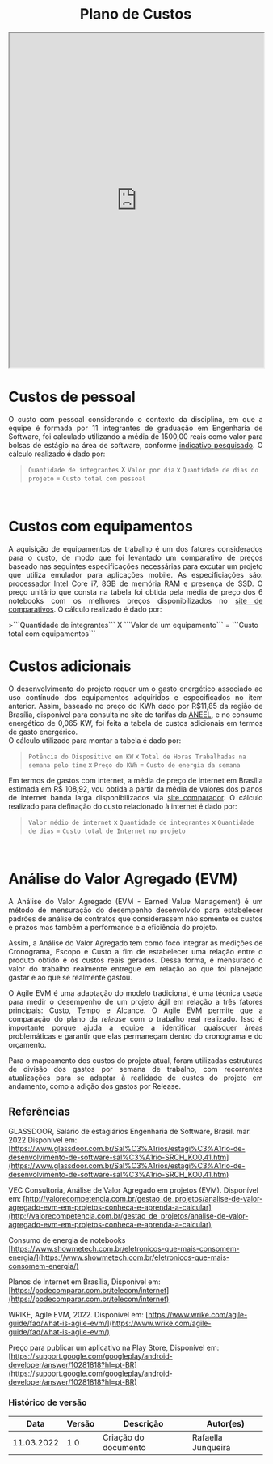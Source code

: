 # <center> Plano de Custos

<div align="center">
    <iframe src="https://docs.google.com/spreadsheets/d/e/2PACX-1vRja77DvL978AQy33t9ew8fUiFNaPJSJ8W7uSPnAYWZKcEiPKDzO9gN5XV2-Npy10E6TjE_wics1pR2/pubhtml?widget=true&amp;headers=false" width="100%" height="660px"></iframe>

</div>

# Custos de pessoal
<p align="justify">
O custo com pessoal considerando o contexto da disciplina, em que a equipe é formada por 11 integrantes de graduação em Engenharia de Software, foi calculado utilizando a média de 1500,00 reais como valor para bolsas de estágio na área de software, conforme <a href="https://www.glassdoor.com.br/Sal%C3%A1rios/estagi%C3%A1rio-de-desenvolvimento-de-software-sal%C3%A1rio-SRCH_KO0,41.htm">indicativo pesquisado</a>. O cálculo realizado é dado por:
</p>

>```Quantidade de integrantes``` X ```Valor por dia``` x ```Quantidade de dias do projeto``` = ```Custo total com pessoal```

<br>

# Custos com equipamentos
<p align="justify">
A aquisição de equipamentos de trabalho é um dos fatores considerados para o custo, de modo que foi levantado um comparativo de preços baseado nas seguintes especificações necessárias para excutar um projeto que utiliza emulador para aplicações mobile. As especificiações são: processador Intel Core i7, 8GB de memória RAM e presença de SSD. O preço unitário que consta na tabela foi obtida pela média de preço dos 6 notebooks com os melhores preços disponibilizados no <a href="https://www.zoom.com.br/notebook/processador-intel-core-i7/memoria-8-gb/com-ssd?gclid=CjwKCAiAprGRBhBgEiwANJEY7MAyC31o06LebTeoZr92ZIhMxZZjt9IvXxfKhQJDJGORoRvrxRn6iRoCiCkQAvD_BwE&og%5B0%5D=18000&og%5B1%5D=18000&pageTitle=Notebook+Intel+Core+i7+8+GB&q=&sortBy=price_asc">site de comparativos</a>. O cálculo realizado é dado por:
</p>
>```Quantidade de integrantes``` X ```Valor de um equipamento``` = ```Custo total com equipamentos```

<br>

# Custos adicionais
<p align="justify">
O desenvolvimento do projeto requer um o gasto energético associado ao uso contínudo dos equipamentos adquiridos e especificados no item anterior. Assim, baseado no preço do KWh dado por R$11,85 da região de Brasília, disponível para consulta no site de tarifas da <a href="https://agenciabrasil.ebc.com.br/economia/noticia/2021-08/aneel-cria-nova-bandeira-tarifaria-e-conta-de-luz-fica-mais-cara#:~:text=Custo%20de%20100%20kilowatt%2Dhora,R%24%2014%2C20%20at%C3%A9%20abril">ANEEL</a>, e no consumo energético de 0,065 KW, foi feita a tabela de custos adicionais em termos de gasto energérico.<br>
O cálculo utilizado para montar a tabela é dado por:
</p>

>```Potência do Dispositivo em KW``` x ```Total de Horas Trabalhadas na semana pelo time``` x ```Preço do KWh``` = ```Custo de energia da semana```

<p align="justify">
Em termos de gastos com internet, a média de preço de internet em Brasília estimada em R$ 108,92, vou obtida a partir da média de valores dos planos de internet banda larga disponibilizados via <a href="https://podecomparar.com.br/telecom/internet">site comparador</a>. O cálculo realizado para definação do custo relacionado à internet é dado por:
</p>

>```Valor médio de internet``` x ```Quantidade de integrantes``` x ```Quantidade de dias``` = ```Custo total de Internet no projeto```

<br>

# Análise do Valor Agregado (EVM)
<p align="justify">
A Análise do Valor Agregado (EVM - Earned Value Management) é um método de mensuração do desempenho desenvolvido para estabelecer padrões de análise de contratos que considerassem não somente os custos e prazos mas também a performance e a eficiência do projeto.
</p>
<p align="justify">
Assim, a Análise do Valor Agregado tem como foco integrar as medições de Cronograma, Escopo e Custo a fim de estabelecer uma relação entre o produto obtido e os custos reais gerados. Dessa forma, é mensurado o valor do trabalho realmente entregue em relação ao que foi planejado gastar e ao que se realmente gastou.
</p>
<p align="justify">
O Agile EVM é uma adaptação do modelo tradicional, é uma técnica usada para medir o desempenho de um projeto ágil em relação a três fatores principais: Custo, Tempo e Alcance. O Agile EVM permite que a comparação do plano da <i>release</i> com o trabalho real realizado. Isso é importante porque ajuda a equipe a identificar quaisquer áreas problemáticas e garantir que elas permaneçam dentro do cronograma e do orçamento.
</p>
<p align="justify">
Para o mapeamento dos custos do projeto atual, foram utilizadas estruturas de divisão dos gastos por semana de trabalho, com recorrentes atualizações para se adaptar à realidade de custos do projeto em andamento, como a adição dos gastos por Release.
</p>

## Referências

GLASSDOOR, Salário de estagiários Engenharia de Software, Brasil. mar. 2022 Disponível em: [https://www.glassdoor.com.br/Sal%C3%A1rios/estagi%C3%A1rio-de-desenvolvimento-de-software-sal%C3%A1rio-SRCH_KO0,41.htm](https://www.glassdoor.com.br/Sal%C3%A1rios/estagi%C3%A1rio-de-desenvolvimento-de-software-sal%C3%A1rio-SRCH_KO0,41.htm)

VEC Consultoria, Análise de Valor Agregado em projetos (EVM). Disponível em: [http://valorecompetencia.com.br/gestao_de_projetos/analise-de-valor-agregado-evm-em-projetos-conheca-e-aprenda-a-calcular](http://valorecompetencia.com.br/gestao_de_projetos/analise-de-valor-agregado-evm-em-projetos-conheca-e-aprenda-a-calcular)

Consumo de energia de notebooks [https://www.showmetech.com.br/eletronicos-que-mais-consomem-energia/](https://www.showmetech.com.br/eletronicos-que-mais-consomem-energia/)

Planos de Internet em Brasília, Disponível em: [https://podecomparar.com.br/telecom/internet](https://podecomparar.com.br/telecom/internet) 

WRIKE, Agile EVM, 2022. Disponível em: [https://www.wrike.com/agile-guide/faq/what-is-agile-evm/](https://www.wrike.com/agile-guide/faq/what-is-agile-evm/)

Preço para publicar um aplicativo na Play Store, Disponível em: [https://support.google.com/googleplay/android-developer/answer/10281818?hl=pt-BR](https://support.google.com/googleplay/android-developer/answer/10281818?hl=pt-BR)

### Histórico de versão

|Data | Versão | Descrição | Autor(es)
| -- | -- | -- | -- |
| 11.03.2022 | 1.0 | Criação do documento | Rafaella Junqueira |
